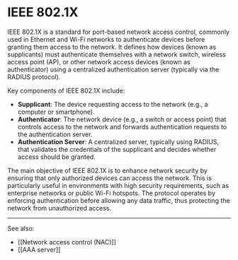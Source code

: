 
# IEEE 802.1X

IEEE 802.1X is a standard for port-based network access control, commonly used in Ethernet and Wi-Fi networks to authenticate devices before granting them access to the network. It defines how devices (known as supplicants) must authenticate themselves with a network switch, wireless access point (AP), or other network access devices (known as authenticator) using a centralized authentication server (typically via the RADIUS protocol).

Key components of IEEE 802.1X include:

- **Supplicant**: The device requesting access to the network (e.g., a computer or smartphone).
- **Authenticator**: The network device (e.g., a switch or access point) that controls access to the network and forwards authentication requests to the authentication server.
- **Authentication Server**: A centralized server, typically using RADIUS, that validates the credentials of the supplicant and decides whether access should be granted.

The main objective of IEEE 802.1X is to enhance network security by ensuring that only authorized devices can access the network. This is particularly useful in environments with high security requirements, such as enterprise networks or public Wi-Fi hotspots. The protocol operates by enforcing authentication before allowing any data traffic, thus protecting the network from unauthorized access.

---

See also:

- [[Network access control (NAC)]]
- [[AAA server]]
